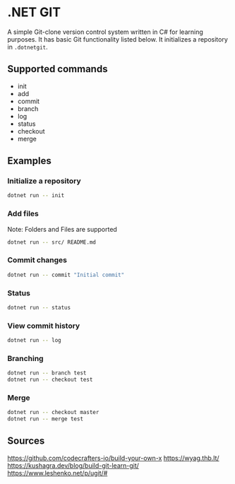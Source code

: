 # .NET GIT

A simple Git-clone version control system written in C# for learning purposes. 
It has basic Git functionality listed below.
It initializes a repository in `.dotnetgit`.

## Supported commands

- init
- add
- commit
- branch
- log
- status
- checkout
- merge

## Examples

### Initialize a repository

```bash
dotnet run -- init
```

### Add files

Note: Folders and Files are supported

```bash
dotnet run -- src/ README.md
```

### Commit changes

```bash
dotnet run -- commit "Initial commit"
```

### Status

```bash
dotnet run -- status
```

### View commit history

```bash
dotnet run -- log
```

### Branching

```bash
dotnet run -- branch test
dotnet run -- checkout test
```

### Merge

```bash
dotnet run -- checkout master
dotnet run -- merge test
```

## Sources

https://github.com/codecrafters-io/build-your-own-x
https://wyag.thb.lt/
https://kushagra.dev/blog/build-git-learn-git/
https://www.leshenko.net/p/ugit/#